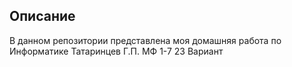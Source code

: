 ## Описание
В данном репозитории представлена моя домашняя работа по Информатике 
Татаринцев Г.П. МФ 1-7 23 Вариант
